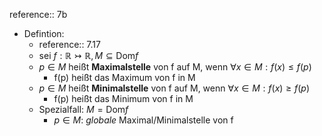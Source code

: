 reference:: 7b

- Defintion:
	- reference:: 7.17
	- sei $f:\mathbb{R}\rightarrowtail\mathbb{R},M\subseteq\text{Dom}f$
	- $p\in M$ heißt **Maximalstelle** von f auf M, wenn $\forall x\in M:f\left(x\right)\leq f\left(p\right)$
		- f(p) heißt das Maximum von f in M
	- $p\in M$ heißt **Minimalstelle** von f auf M, wenn $\forall x\in M:f\left(x\right)\geq f\left(p\right)$
		- f(p) heißt das Minimum von f in M
	- Spezialfall: $M=\text{Dom}f$
		- $p\in M$: *globale* Maximal/Minimalstelle von f